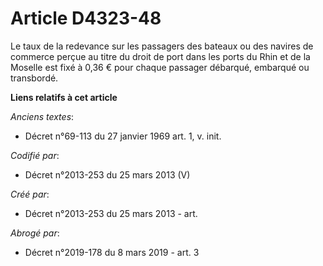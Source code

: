 # Article D4323-48

Le taux de la redevance sur les passagers des bateaux ou des navires de commerce perçue au titre du droit de port dans les
ports du Rhin et de la Moselle est fixé à 0,36 € pour chaque passager débarqué, embarqué ou transbordé.

**Liens relatifs à cet article**

_Anciens textes_:

  - Décret n°69-113 du 27 janvier 1969 art. 1, v. init.

_Codifié par_:

  - Décret n°2013-253 du 25 mars 2013 (V)

_Créé par_:

  - Décret n°2013-253 du 25 mars 2013 - art.

_Abrogé par_:

  - Décret n°2019-178 du 8 mars 2019 - art. 3
